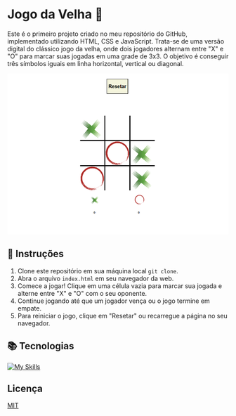 # Jogo da Velha :older_woman:

Este é o primeiro projeto criado no meu repositório do GitHub, implementado utilizando HTML, CSS e JavaScript. Trata-se de uma versão digital do clássico jogo da velha, onde dois jogadores alternam entre "X" e "O" para marcar suas jogadas em uma grade de 3x3. O objetivo é conseguir três símbolos iguais em linha horizontal, vertical ou diagonal.

<img src=".github/jogo-da-velha.png" alt="Jogo da Velha"/>

## :bookmark_tabs: Instruções

1. Clone este repositório em sua máquina local `git clone`.
2. Abra o arquivo `index.html` em seu navegador da web.
3. Comece a jogar! Clique em uma célula vazia para marcar sua jogada e alterne entre "X" e "O" com o seu oponente.
4. Continue jogando até que um jogador vença ou o jogo termine em empate.
5. Para reiniciar o jogo, clique em "Resetar" ou recarregue a página no seu navegador.

## :books: Tecnologias

[![My Skills](https://skillicons.dev/icons?i=js,html,css)](https://skillicons.dev)

## Licença

[MIT](https://choosealicense.com/licenses/mit/)
